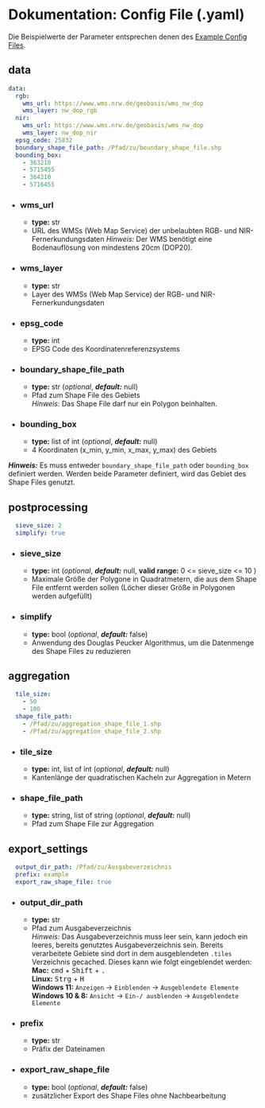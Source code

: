 # Dokumentation: Config File (.yaml)

Die Beispielwerte der Parameter entsprechen denen des [Example Config Files](../example_config.yaml "Example Config File").

## data

```yaml
data:
  rgb:
    wms_url: https://www.wms.nrw.de/geobasis/wms_nw_dop
    wms_layer: nw_dop_rgb
  nir:
    wms_url: https://www.wms.nrw.de/geobasis/wms_nw_dop
    wms_layer: nw_dop_nir
  epsg_code: 25832
  boundary_shape_file_path: /Pfad/zu/boundary_shape_file.shp
  bounding_box:
    - 363210
    - 5715455
    - 364210
    - 5716455
```

- ### wms_url
  - **type:** str
  - URL des WMSs (Web Map Service) der unbelaubten RGB- und NIR-Fernerkundungsdaten
    *Hinweis:* Der WMS benötigt eine Bodenauflösung von mindestens 20cm (DOP20).

- ### wms_layer
  - **type:** str
  - Layer des WMSs (Web Map Service) der RGB- und NIR-Fernerkundungsdaten

- ### epsg_code
  - **type:** int
  - EPSG Code des Koordinatenreferenzsystems

- ### boundary_shape_file_path
  - **type:** str (*optional*, ***default:*** null)
  - Pfad zum Shape File des Gebiets  
    *Hinweis:* Das Shape File darf nur ein Polygon beinhalten.

- ### bounding_box
  - **type:** list of int (*optional*, ***default:*** null)
  - 4 Koordinaten (x_min, y_min, x_max, y_max) des Gebiets

***Hinweis:*** Es muss entweder `boundary_shape_file_path` oder `bounding_box` definiert werden.
Werden beide Parameter definiert, wird das Gebiet des Shape Files genutzt.

## postprocessing

```yaml
  sieve_size: 2
  simplify: true
```

- ### sieve_size
  - **type:** int (*optional*, ***default:*** null, **valid range:** 0 <= sieve_size <= 10  )
  - Maximale Größe der Polygone in Quadratmetern, die aus dem Shape File entfernt werden sollen
    (Löcher dieser Größe in Polygonen werden aufgefüllt)

- ### simplify
  - **type:** bool (*optional*, ***default:*** false)  
  - Anwendung des Douglas Peucker Algorithmus, um die Datenmenge des Shape Files zu reduzieren

## aggregation

```yaml
  tile_size:
    - 50
    - 100
  shape_file_path:
    - /Pfad/zu/aggregation_shape_file_1.shp
    - /Pfad/zu/aggregation_shape_file_2.shp
```

- ### tile_size
  - **type:** int, list of int (*optional*, ***default:*** null)
  - Kantenlänge der quadratischen Kacheln zur Aggregation in Metern

- ### shape_file_path
  - **type:** string, list of string (*optional*, ***default:*** null)
  - Pfad zum Shape File zur Aggregation

## export_settings

```yaml
  output_dir_path: /Pfad/zu/Ausgabeverzeichnis
  prefix: example
  export_raw_shape_file: true
```

- ### output_dir_path
  - **type:** str
  - Pfad zum Ausgabeverzeichnis  
    *Hinweis:* Das Ausgabeverzeichnis muss leer sein, kann jedoch ein leeres, bereits genutztes Ausgabeverzeichnis sein.
    Bereits verarbeitete Gebiete sind dort in dem ausgeblendeten `.tiles` Verzeichnis gecached.
    Dieses kann wie folgt eingeblendet werden:  
    **Mac:**
    <kbd>cmd</kbd> + <kbd>Shift</kbd> + <kbd>.</kbd>  
    **Linux:**
    <kbd>Strg</kbd> + <kbd>H</kbd>  
    **Windows 11:**
    `Anzeigen` &rarr; `Einblenden` &rarr; `Ausgeblendete Elemente`  
    **Windows 10 & 8:**
    `Ansicht` &rarr; `Ein-/ ausblenden` &rarr; `Ausgeblendete Elemente`

- ### prefix
  - **type:** str
  - Präfix der Dateinamen

- ### export_raw_shape_file
  - **type:** bool (*optional*, ***default:*** false)
  - zusätzlicher Export des Shape Files ohne Nachbearbeitung